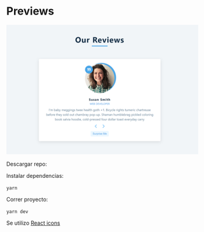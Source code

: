 # Previews

![alt](https://github.com/hgoo150925/reviews/blob/main/src/assets/reviews.png)

Descargar repo:

Instalar dependencias:

`yarn`

Correr proyecto:

`yarn dev`

Se utilizo [React icons](https://react-icons.github.io/)
